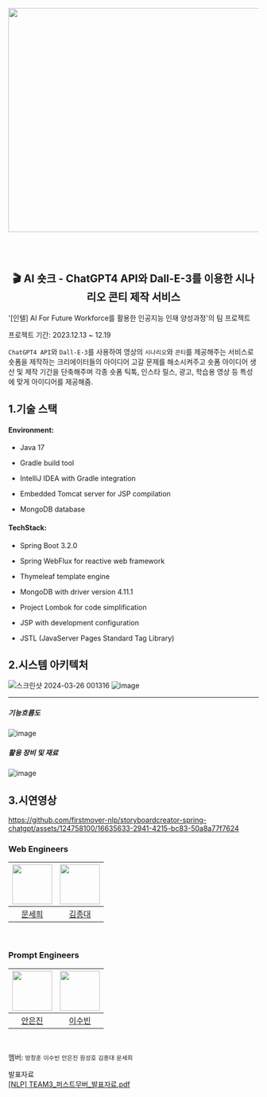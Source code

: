 <p align="center"><img src="https://github.com/firstmover-nlp/storyboardcreator-spring-chatgpt/assets/124758100/cc2276ac-5d47-4347-a27f-912ef87de3f8"  width="800" height="450"/></p>

<br/><br/>
<h2 align="center">🎬 AI 숏크 - ChatGPT4 API와 Dall-E-3를 이용한 시나리오 콘티 제작 서비스 </h2>

'[인텔] AI For Future Workforce를 활용한 인공지능 인재 양성과정'의 팀 프로젝트  

프로젝트 기간: 2023.12.13 ~ 12.19

`ChatGPT4 API`와 `Dall-E-3`를 사용하여 영상의 `시나리오`와 `콘티`를 제공해주는 서비스로 숏폼을 제작하는 크리에이터들의 아이디어 고갈 문제를 해소시켜주고 숏폼 아이디어 생산 및 제작 기간을 단축해주며 각종 숏폼 틱톡, 인스타 릴스, 광고, 학습용 영상 등 특성에 맞게 아이디어를 제공해줌.

## 1.기술 스택


#### Environment:

- Java 17  

- Gradle build tool  

- IntelliJ IDEA with Gradle integration  

- Embedded Tomcat server for JSP compilation  

- MongoDB database   


#### TechStack: 

- Spring Boot 3.2.0  

- Spring WebFlux for reactive web framework  

- Thymeleaf template engine  

- MongoDB with driver version 4.11.1  

- Project Lombok for code simplification  

- JSP with development configuration  

- JSTL (JavaServer Pages Standard Tag Library)



## 2.시스템 아키텍처
![스크린샷 2024-03-26 001316](https://github.com/firstmover-nlp/storyboardcreator-spring-chatgpt/assets/124758100/09fe6ee2-2201-4177-a178-7a6da44b06c3)
![image](https://github.com/firstmover-nlp/storyboardcreator-spring-chatgpt/assets/124758100/243ae72b-5a45-486d-8b2b-7571950352d1)

----

##### 기능흐름도
![image](https://github.com/firstmover-nlp/storyboardcreator-spring-chatgpt/assets/124758100/715988ca-60b5-450d-a963-3ee582a41792)

##### 활용 장비 및 재료
![image](https://github.com/firstmover-nlp/storyboardcreator-spring-chatgpt/assets/124758100/a6b64544-b6f9-4ec5-a312-e158f7550d59)

## 3.시연영상 
https://github.com/firstmover-nlp/storyboardcreator-spring-chatgpt/assets/124758100/16635633-2941-4215-bc83-50a8a77f7624

### Web Engineers
|<img src="https://avatars.githubusercontent.com/u/124758100?v=4" width="80">|<img src="https://avatars.githubusercontent.com/u/139526034?v=4"  width="80">|
|:---:|:---:|
|[문세희](https://github.com/snowball9820)|[김종대](https://github.com/JD131313)|
  <br>

### Prompt Engineers
|<img src="https://avatars.githubusercontent.com/u/35261264?v=4" width="80">|<img src="https://avatars.githubusercontent.com/u/139526149?v=4"  width="80">|
|:---:|:---:|
|[안은진](https://github.com/dopaminespark)|[이수빈](https://github.com/dltnqls3119)|
  <br>    
  
멤버: `방창훈` `이수빈` `안은진` `원성호` `김종대` `문세희`   


발표자료  
[[NLP] TEAM3_퍼스트무버_발표자료.pdf](https://github.com/firstmover-nlp/chatgpt/issues/2#issue-2148984631)

